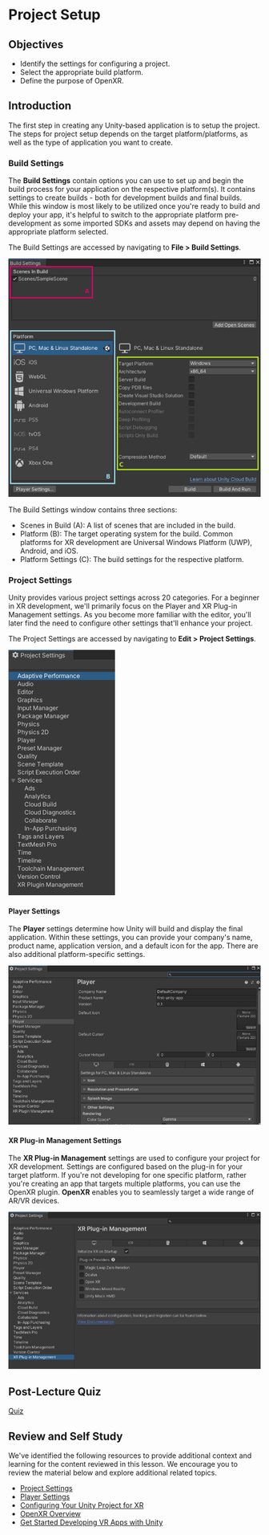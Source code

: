 # Project Setup

## Objectives

- Identify the settings for configuring a project.
- Select the appropriate build platform.
- Define the purpose of OpenXR.

## Introduction

The first step in creating any Unity-based application is to setup the project. The steps for project setup depends on the target platform/platforms, as well as the type of application you want to create.

### Build Settings

The **Build Settings** contain options you can use to set up and begin the build process for your application on the respective platform(s). It contains settings to create builds - both for development builds and final builds. While this window is most likely to be utilized once you're ready to build and deploy your app, it's helpful to switch to the appropriate platform pre-development as some imported SDKs and assets may depend on having the appropriate platform selected.

 The Build Settings are accessed by navigating to **File > Build Settings**.

![A screenshot of Unity's build settings, including scenes, platform and platform settings.](../../images/build-settings.png)

The Build Settings window contains three sections:

- Scenes in Build (A): A list of scenes that are included in the build.
- Platform (B): The target operating system for the build. Common platforms for XR development are Universal Windows Platform (UWP), Android, and iOS.
- Platform Settings (C): The build settings for the respective platform.

### Project Settings

Unity provides various project settings across 20 categories. For a beginner in XR development, we'll primarily focus on the Player and XR Plug-in Management settings. As you become more familiar with the editor, you'll later find the need to configure other settings that'll enhance your project.

The Project Settings are accessed by navigating to **Edit > Project Settings**.

![A screenshot of Unity's Project Settings.](../../images/project-settings.png)

#### Player Settings

The **Player** settings determine how Unity will build and display the final application. Within these settings, you can provide your company's name, product name, application version, and a default icon for the app. There are also additional platform-specific settings.

![A screenshot of Unity's Player Settings.](../../images/player-settings.png)

#### XR Plug-in Management Settings

The **XR Plug-in Management** settings are used to configure your project for XR development. Settings are configured based on the plug-in for your target platform. If you're not developing for one specific platform, rather you're creating an app that targets multiple platforms, you can use the OpenXR plugin. **OpenXR** enables you to seamlessly target a wide range of AR/VR devices.

![A screenshot of Unity's XR Plug-in Management.](../../images/xr-plugin.png)

## Post-Lecture Quiz

[Quiz](https://ashy-plant-023e6671e.1.azurestaticapps.net/quiz/18)

## Review and Self Study

We've identified the following resources to provide additional context and learning for the content reviewed in this lesson. We encourage you to review the material below and explore additional related topics.

- [Project Settings](https://docs.unity3d.com/Manual/comp-ManagerGroup.html)
- [Player Settings](https://docs.unity3d.com/Manual/class-PlayerSettings.html)
- [Configuring Your Unity Project for XR](https://docs.unity3d.com/Manual/comp-ManagerGroup.html)
- [OpenXR Overview](https://youtu.be/PxPIr_C5s7k)
- [Get Started Developing VR Apps with Unity](https://developer.oculus.com/unity/)